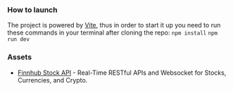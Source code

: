 ### How to launch

The project is powered by [Vite](https://vitejs.dev/guide/), thus in order to start it up you need to run these commands in your terminal after cloning the repo:
`npm install`
`npm run dev`

### Assets

-   [Finnhub Stock API](https://finnhub.io/) - Real-Time RESTful APIs and Websocket for Stocks, Currencies, and Crypto.
